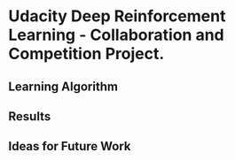 # Udacity Deep Reinforcement Learning - Collaboration and Competition Project.

## Learning Algorithm

## Results

## Ideas for Future Work